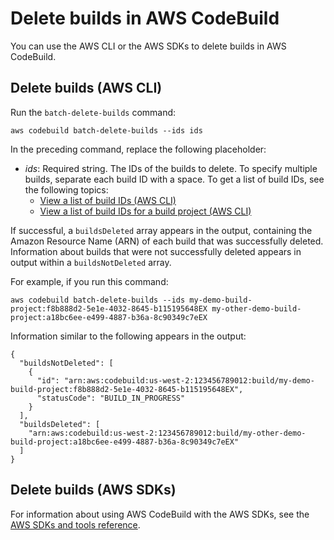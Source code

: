 # Delete builds in AWS CodeBuild<a name="delete-builds"></a>

You can use the AWS CLI or the AWS SDKs to delete builds in AWS CodeBuild\.

## Delete builds \(AWS CLI\)<a name="delete-builds-cli"></a>

Run the `batch-delete-builds` command:

```
aws codebuild batch-delete-builds --ids ids
```

In the preceding command, replace the following placeholder:
+ *ids*: Required string\. The IDs of the builds to delete\. To specify multiple builds, separate each build ID with a space\. To get a list of build IDs, see the following topics:
  + [View a list of build IDs \(AWS CLI\)](view-build-list.md#view-build-list-cli)
  + [View a list of build IDs for a build project \(AWS CLI\)](view-builds-for-project.md#view-builds-for-project-cli)

If successful, a `buildsDeleted` array appears in the output, containing the Amazon Resource Name \(ARN\) of each build that was successfully deleted\. Information about builds that were not successfully deleted appears in output within a `buildsNotDeleted` array\.

For example, if you run this command:

```
aws codebuild batch-delete-builds --ids my-demo-build-project:f8b888d2-5e1e-4032-8645-b115195648EX my-other-demo-build-project:a18bc6ee-e499-4887-b36a-8c90349c7eEX
```

Information similar to the following appears in the output:

```
{
  "buildsNotDeleted": [
    {
      "id": "arn:aws:codebuild:us-west-2:123456789012:build/my-demo-build-project:f8b888d2-5e1e-4032-8645-b115195648EX",
      "statusCode": "BUILD_IN_PROGRESS"
    }
  ], 
  "buildsDeleted": [
    "arn:aws:codebuild:us-west-2:123456789012:build/my-other-demo-build-project:a18bc6ee-e499-4887-b36a-8c90349c7eEX"
  ]
}
```

## Delete builds \(AWS SDKs\)<a name="delete-builds-sdks"></a>

For information about using AWS CodeBuild with the AWS SDKs, see the [AWS SDKs and tools reference](sdk-ref.md)\.